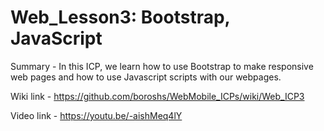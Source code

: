 # Web_Lesson3: Bootstrap, JavaScript

Summary - In this ICP, we learn how to use Bootstrap to make responsive web pages and how to use Javascript scripts with our webpages.

Wiki link - https://github.com/boroshs/WebMobile_ICPs/wiki/Web_ICP3

Video link - https://youtu.be/-aishMeq4lY
